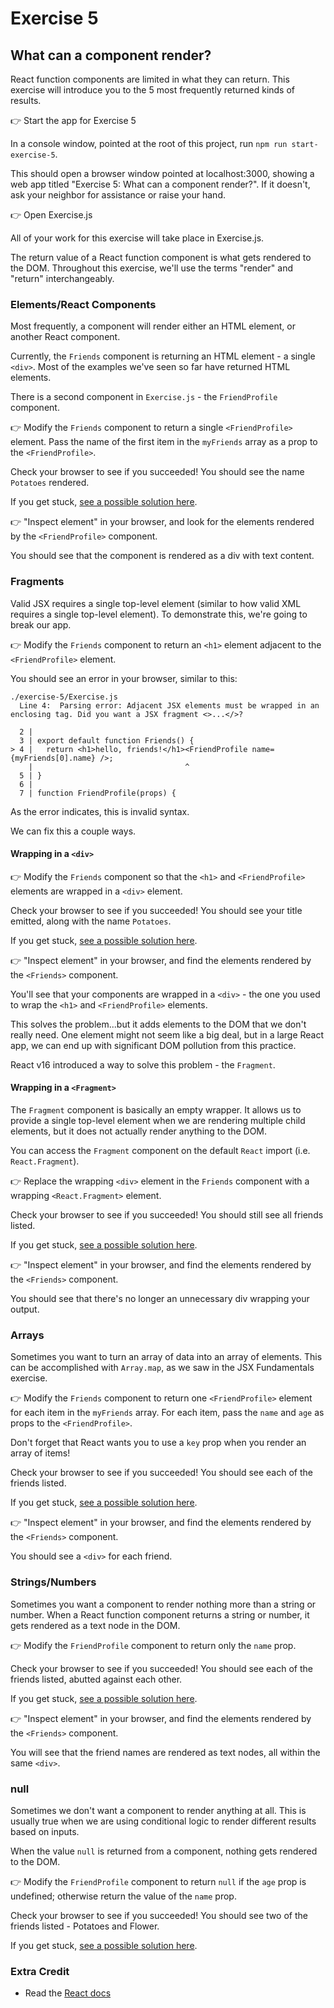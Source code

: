 # Exercise 5

## What can a component render?

React function components are limited in what they can return. This exercise will introduce you to the 5 most frequently returned kinds of results.

👉 Start the app for Exercise 5

In a console window, pointed at the root of this project, run `npm run start-exercise-5`.

This should open a browser window pointed at localhost:3000, showing a web app titled "Exercise 5: What can a component render?". If it doesn't, ask your neighbor for assistance or raise your hand.

👉 Open Exercise.js

All of your work for this exercise will take place in Exercise.js.

The return value of a React function component is what gets rendered to the DOM. Throughout this exercise, we'll use the terms "render" and "return" interchangeably.

### Elements/React Components

Most frequently, a component will render either an HTML element, or another React component.

Currently, the `Friends` component is returning an HTML element - a single `<div>`. Most of the examples we've seen so far have returned HTML elements.

There is a second component in `Exercise.js` - the `FriendProfile` component.

👉 Modify the `Friends` component to return a single `<FriendProfile>` element. Pass the name of the first item in the `myFriends` array as a prop to the `<FriendProfile>`.

Check your browser to see if you succeeded! You should see the name `Potatoes` rendered.

If you get stuck, [see a possible solution here](./SOLUTIONS.md#react-components).

👉 "Inspect element" in your browser, and look for the elements rendered by the `<FriendProfile>` component.

You should see that the component is rendered as a div with text content.

### Fragments

Valid JSX requires a single top-level element (similar to how valid XML requires a single top-level element). To demonstrate this, we're going to break our app.

👉 Modify the `Friends` component to return an `<h1>` element adjacent to the `<FriendProfile>` element.

You should see an error in your browser, similar to this:

```
./exercise-5/Exercise.js
  Line 4:  Parsing error: Adjacent JSX elements must be wrapped in an enclosing tag. Did you want a JSX fragment <>...</>?

  2 |
  3 | export default function Friends() {
> 4 |   return <h1>hello, friends!</h1><FriendProfile name={myFriends[0].name} />;
    |                                  ^
  5 | }
  6 |
  7 | function FriendProfile(props) {
```

As the error indicates, this is invalid syntax.

We can fix this a couple ways.

#### Wrapping in a `<div>`

👉 Modify the `Friends` component so that the `<h1>` and `<FriendProfile>` elements are wrapped in a `<div>` element.

Check your browser to see if you succeeded! You should see your title emitted, along with the name `Potatoes`.

If you get stuck, [see a possible solution here](./SOLUTIONS.md#wrapping-in-a-div).

👉 "Inspect element" in your browser, and find the elements rendered by the `<Friends>` component.

You'll see that your components are wrapped in a `<div>` - the one you used to wrap the `<h1>` and `<FriendProfile>` elements.

This solves the problem...but it adds elements to the DOM that we don't really need. One element might not seem like a big deal, but in a large React app, we can end up with significant DOM pollution from this practice.

React v16 introduced a way to solve this problem - the `Fragment`.

#### Wrapping in a `<Fragment>`

The `Fragment` component is basically an empty wrapper. It allows us to provide a single top-level element when we are rendering multiple child elements, but it does not actually render anything to the DOM.

You can access the `Fragment` component on the default `React` import (i.e. `React.Fragment`).

👉 Replace the wrapping `<div>` element in the `Friends` component with a wrapping `<React.Fragment>` element.

Check your browser to see if you succeeded! You should still see all friends listed.

If you get stuck, [see a possible solution here](./SOLUTIONS.md#wrapping-in-a-fragment).

👉 "Inspect element" in your browser, and find the elements rendered by the `<Friends>` component.

You should see that there's no longer an unnecessary div wrapping your output.

### Arrays

Sometimes you want to turn an array of data into an array of elements. This can be accomplished with `Array.map`, as we saw in the JSX Fundamentals exercise.

👉 Modify the `Friends` component to return one `<FriendProfile>` element for each item in the `myFriends` array. For each item, pass the `name` and `age` as props to the `<FriendProfile>`.

Don't forget that React wants you to use a `key` prop when you render an array of items!

Check your browser to see if you succeeded! You should see each of the friends listed.

If you get stuck, [see a possible solution here](./SOLUTIONS.md#arrays).

👉 "Inspect element" in your browser, and find the elements rendered by the `<Friends>` component.

You should see a `<div>` for each friend.

### Strings/Numbers

Sometimes you want a component to render nothing more than a string or number. When a React function component returns a string or number, it gets rendered as a text node in the DOM.

👉 Modify the `FriendProfile` component to return only the `name` prop.

Check your browser to see if you succeeded! You should see each of the friends listed, abutted against each other.

If you get stuck, [see a possible solution here](./SOLUTIONS.md#strings-or-numbers).

👉 "Inspect element" in your browser, and find the elements rendered by the `<Friends>` component.

You will see that the friend names are rendered as text nodes, all within the same `<div>`.

### null

Sometimes we don't want a component to render anything at all. This is usually true when we are using conditional logic to render different results based on inputs.

When the value `null` is returned from a component, nothing gets rendered to the DOM.

👉 Modify the `FriendProfile` component to return `null` if the `age` prop is undefined; otherwise return the value of the `name` prop.

Check your browser to see if you succeeded! You should see two of the friends listed - Potatoes and Flower.

If you get stuck, [see a possible solution here](./SOLUTIONS.md#null).

### Extra Credit

- Read the [React docs](https://reactjs.org/docs/hello-world.html)
